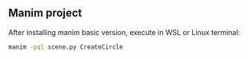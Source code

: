 ## Manim project

After installing manim basic version, execute in WSL or Linux terminal:

```bash
manim -pql scene.py CreateCircle
```

